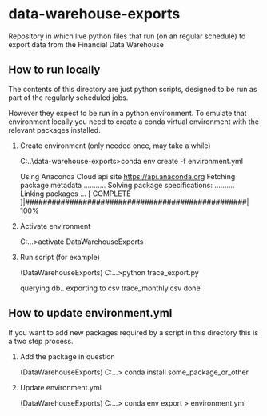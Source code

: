 # data-warehouse-exports

Repository in which live python files that run (on an regular schedule) to export data from the Financial Data Warehouse


## How to run locally 

The contents of this directory are just python scripts, designed to be run as part of the regularly scheduled jobs. 

However they expect to be run in a python environment. To emulate that environment locally you need to create a conda virtual environment with the relevant packages installed.

1. Create environment (only needed once, may take a while) 

	C:\..\data-warehouse-exports>conda env create -f environment.yml

	Using Anaconda Cloud api site https://api.anaconda.org
	Fetching package metadata ...........
	Solving package specifications: ..........
	Linking packages ...
	[      COMPLETE      ]|##################################################| 100%

1. Activate environment 

	C:\...>activate DataWarehouseExports

1.	Run script (for example)

	(DataWarehouseExports) C:\...>python trace_export.py

	querying db..
	exporting to csv trace_monthly.csv
	done


## How to update environment.yml

If you want to add new packages required by a script in this directory this is a two step process.

1. Add the package in question

	(DataWarehouseExports) C:\...> conda install some_package_or_other

1. Update environment.yml

	(DataWarehouseExports) C:\...> conda env export > environment.yml



